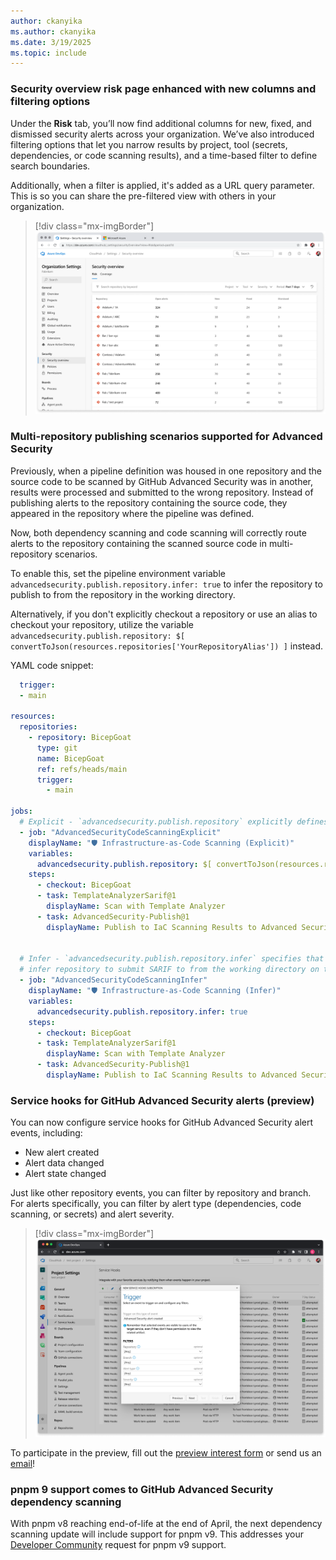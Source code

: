 ```yaml
---
author: ckanyika
ms.author: ckanyika
ms.date: 3/19/2025
ms.topic: include
---
```


### Security overview risk page enhanced with new columns and filtering options

Under the **Risk** tab, you’ll now find additional columns for new, fixed, and dismissed security alerts across your organization. We’ve also introduced filtering options that let you narrow results by project, tool (secrets, dependencies, or code scanning results), and a time-based filter to define search boundaries.

Additionally, when a filter is applied, it's added as a URL query parameter. This is so you can share the pre-filtered view with others in your organization.

> [!div class="mx-imgBorder"]
> [![Screenshot of Security overview risk page.](../../media/253-ghazdo-01.png "Screenshot of Security overview risk page")](../../media/253-ghazdo-01.png#lightbox)



### Multi-repository publishing scenarios supported for Advanced Security

Previously, when a pipeline definition was housed in one repository and the source code to be scanned by GitHub Advanced Security was in another, results were processed and submitted to the wrong repository. Instead of publishing alerts to the repository containing the source code, they appeared in the repository where the pipeline was defined.

Now, both dependency scanning and code scanning will correctly route alerts to the repository containing the scanned source code in multi-repository scenarios.

To enable this, set the pipeline environment variable `advancedsecurity.publish.repository.infer: true` to infer the repository to publish to from the repository in the working directory. 

Alternatively, if you don't explicitly checkout a repository or use an alias to checkout your repository, utilize the variable `advancedsecurity.publish.repository: $[ convertToJson(resources.repositories['YourRepositoryAlias']) ]` instead.

YAML code snippet:


```yaml
  trigger:
  - main

resources:
  repositories:
    - repository: BicepGoat
      type: git
      name: BicepGoat
      ref: refs/heads/main
      trigger:
        - main

jobs:
  # Explicit - `advancedsecurity.publish.repository` explicitly defines the repository to submit SARIF to.
  - job: "AdvancedSecurityCodeScanningExplicit"
    displayName: "🛡 Infrastructure-as-Code Scanning (Explicit)"
    variables:
      advancedsecurity.publish.repository: $[ convertToJson(resources.repositories['BicepGoat']) ]
    steps:
      - checkout: BicepGoat
      - task: TemplateAnalyzerSarif@1
        displayName: Scan with Template Analyzer
      - task: AdvancedSecurity-Publish@1
        displayName: Publish to IaC Scanning Results to Advanced Security


  # Infer - `advancedsecurity.publish.repository.infer` specifies that the `AdvancedSecurity-Publish` must
  # infer repository to submit SARIF to from the working directory on the build agent.
  - job: "AdvancedSecurityCodeScanningInfer"
    displayName: "🛡 Infrastructure-as-Code Scanning (Infer)"
    variables:
      advancedsecurity.publish.repository.infer: true
    steps:
      - checkout: BicepGoat
      - task: TemplateAnalyzerSarif@1
        displayName: Scan with Template Analyzer
      - task: AdvancedSecurity-Publish@1
        displayName: Publish to IaC Scanning Results to Advanced Security
```

### Service hooks for GitHub Advanced Security alerts (preview) 

You can now configure service hooks for GitHub Advanced Security alert events, including:

* New alert created 
* Alert data changed
* Alert state changed 

Just like other repository events, you can filter by repository and branch. For alerts specifically, you can filter by alert type (dependencies, code scanning, or secrets) and alert severity.

> [!div class="mx-imgBorder"]
> [![Screenshot of  filter by alert type .](../../media/253-ghazdo-02.png "Screenshot of S filter by alert type ")](../../media/253-ghazdo-02.png#lightbox)

To participate in the preview, fill out the [preview interest form](https://aka.ms/ghazdo-service-hooks-preview) or send us an [email](mailto:ghazdopreview@microsoft.com)!

### pnpm 9 support comes to GitHub Advanced Security dependency scanning

With pnpm v8 reaching end-of-life at the end of April, the next dependency scanning update will include support for pnpm v9. This addresses your [Developer Community](https://developercommunity.visualstudio.com/t/AdvancedSecurity-Dependency-Scanning1-T/10743452) request for pnpm v9 support.

